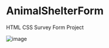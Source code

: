# AnimalShelterForm
HTML CSS Survey Form Project

![image](https://github.com/Syptr/AnimalShelterForm/assets/79030485/b6edd0b4-8f8c-4bbd-9967-a997abb75762)
